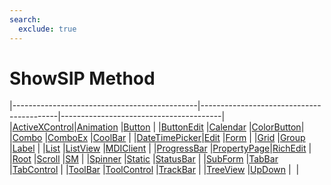```yaml
---
search:
  exclude: true
---
```


<h1 class="heading"><span class="name">ShowSIP Method</span></h1>

|----------------------------------------------|------------------------------------------|----------------------------------------|
|[ActiveXControl](../objects/activexcontrol.md)|[Animation](../objects/animation.md)      |[Button](../objects/button.md)          |
|[ButtonEdit](../objects/buttonedit.md)        |[Calendar](../objects/calendar.md)        |[ColorButton](../objects/colorbutton.md)|
|[Combo](../objects/combo.md)                  |[ComboEx](../objects/comboex.md)          |[CoolBar](../objects/coolbar.md)        |
|[DateTimePicker](../objects/datetimepicker.md)|[Edit](../objects/edit.md)                |[Form](../objects/form.md)              |
|[Grid](../objects/grid.md)                    |[Group](../objects/group.md)              |[Label](../objects/label.md)            |
|[List](../objects/list.md)                    |[ListView](../objects/listview.md)        |[MDIClient](../objects/mdiclient.md)    |
|[ProgressBar](../objects/progressbar.md)      |[PropertyPage](../objects/propertypage.md)|[RichEdit](../objects/richedit.md)      |
|[Root](../objects/root.md)                    |[Scroll](../objects/scroll.md)            |[SM](../objects/sm.md)                  |
|[Spinner](../objects/spinner.md)              |[Static](../objects/static.md)            |[StatusBar](../objects/statusbar.md)    |
|[SubForm](../objects/subform.md)              |[TabBar](../objects/tabbar.md)            |[TabControl](../objects/tabcontrol.md)  |
|[ToolBar](../objects/toolbar.md)              |[ToolControl](../objects/toolcontrol.md)  |[TrackBar](../objects/trackbar.md)      |
|[TreeView](../objects/treeview.md)            |[UpDown](../objects/updown.md)            |&nbsp;                                  |
